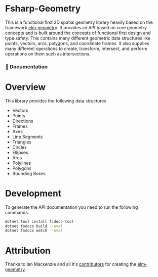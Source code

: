 # Fsharp-Geometry

This is a functional first 2D spatial geometry library heavily based on the framework [elm-geometry](https://package.elm-lang.org/packages/ianmackenzie/elm-geometry/latest/). It provides an API based on core geometry concepts and is built around the concepts of functional first design and type safety. This contains many different geometric data structures like points, vectors, arcs, polygons, and coordinate frames. It also supplies many different operations to create, transform, intersect, and perform operations on them such as intersections.

### :closed_book: [Documentation](https://evelios.github.io/fsharp-geometry/index.html)

# Overview

This library provides the following data structures

* Vectors
* Points
* Directions
* Frames
* Axes
* Line Segments
* Triangles
* Circles
* Ellipses
* Arcs
* Polylines
* Polygons
* Bounding Boxes

# Development

To generate the API documentation you need to run the following commands.

```bash
dotnet tool install fsdocs-tool
dotnet fsdocs build --eval
dotnet fsdocs watch --eval
```


# Attribution

Thanks to Ian Mackenzie and all it's [contributors](https://github.com/ianmackenzie/elm-geometry/graphs/contributors) for creating the [elm-geometry](https://package.elm-lang.org/packages/ianmackenzie/elm-geometry/latest/).